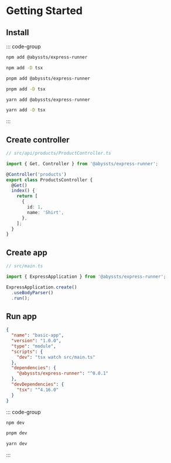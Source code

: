 # Getting Started

## Install

::: code-group

```sh [npm]
npm add @abyssts/express-runner

npm add -D tsx
```

```sh [pnpm]
pnpm add @abyssts/express-runner

pnpm add -D tsx
```

```sh [yarn]
yarn add @abyssts/express-runner

yarn add -D tsx
```

:::

## Create controller

```ts
// src/api/products/ProductController.ts

import { Get, Controller } from '@abyssts/express-runner';

@Controller('products')
export class ProductsController {
  @Get()
  index() {
    return [
      {
        id: 1,
        name: 'Shirt',
      },
    ];
  }
}
```

## Create app

```ts
// src/main.ts

import { ExpressApplication } from '@abyssts/express-runner';

ExpressApplication.create()
  .useBodyParser()
  .run();
```

## Run app

```json
{
  "name": "basic-app",
  "version": "1.0.0",
  "type": "module",
  "scripts": {
    "dev": "tsx watch src/main.ts"
  },
  "dependencies": {
    "@abyssts/express-runner": "^0.0.1"
  },
  "devDependencies": {
    "tsx": "^4.16.0"
  }
}
```

::: code-group

```sh [npm]
npm dev
```

```sh [pnpm]
pnpm dev
```

```sh [yarn]
yarn dev
```

:::
